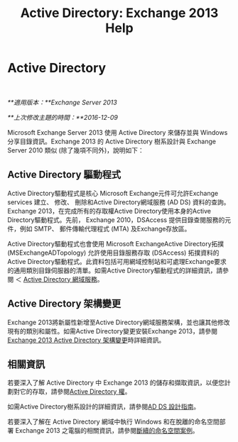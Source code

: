 ﻿---
title: 'Active Directory: Exchange 2013 Help'
TOCTitle: Active Directory
ms:assetid: 8e8464df-2d1d-4d68-82de-b0c158c549c3
ms:mtpsurl: https://technet.microsoft.com/zh-tw/library/Bb123715(v=EXCHG.150)
ms:contentKeyID: 50473711
ms.date: 05/21/2018
mtps_version: v=EXCHG.150
ms.translationtype: MT
---

# Active Directory

 

_**適用版本：**Exchange Server 2013_

_**上次修改主題的時間：**2016-12-09_

Microsoft Exchange Server 2013 使用 Active Directory 來儲存並與 Windows 分享目錄資訊。Exchange 2013 的 Active Directory 樹系設計與 Exchange Server 2010 類似 (除了幾項不同外)，說明如下：

## Active Directory 驅動程式

Active Directory驅動程式是核心 Microsoft Exchange元件可允許Exchange services 建立、 修改、 刪除和Active Directory網域服務 (AD DS) 資料的查詢。Exchange 2013，在完成所有的存取權Active Directory使用本身的Active Directory驅動程式。先前， Exchange 2010，DSAccess 提供目錄查閱服務的元件，例如 SMTP、 郵件傳輸代理程式 (MTA) 及Exchange存放區。

Active Directory驅動程式也會使用 Microsoft ExchangeActive Directory拓撲 (MSExchangeADTopology) 允許使用目錄服務存取 (DSAccess) 拓撲資料的Active Directory驅動程式。此資料包括可用網域控制站和可處理Exchange要求的通用類別目錄伺服器的清單。如需Active Directory驅動程式的詳細資訊，請參閱 ＜ [Active Directory 網域服務](https://go.microsoft.com/fwlink/p/?linkid=110942)。

## Active Directory 架構變更

Exchange 2013將新屬性新增至Active Directory網域服務架構，並也讓其他修改現有的類別和屬性。如需Active Directory變更安裝Exchange 2013，請參閱[Exchange 2013 Active Directory 架構變更](exchange-2013-active-directory-schema-changes-exchange-2013-help.md)時詳細資訊。

## 相關資訊

若要深入了解 Active Directory 中 Exchange 2013 的儲存和擷取資訊，以便您計劃對它的存取，請參閱[Active Directory 權](access-to-active-directory-exchange-2013-help.md)。

如需Active Directory樹系設計的詳細資訊，請參閱[AD DS 設計指南](https://go.microsoft.com/fwlink/p/?linkid=264957)。

若要深入了解在 Active Directory 網域中執行 Windows 和在脫離的命名空間部署 Exchange 2013 之電腦的相關資訊，請參閱[斷續的命名空間案例](disjoint-namespace-scenarios-exchange-2013-help.md)。

